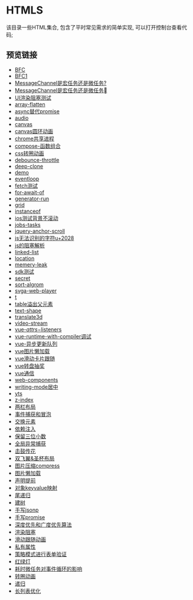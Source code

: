 # HTMLS
该目录一些HTML集合, 包含了平时常见需求的简单实现, 可以打开控制台查看代码;
## 预览链接
- [BFC](https://lorainwings.github.io/demos/code-segment/BFC.html)- [BFC1](https://lorainwings.github.io/demos/code-segment/BFC1.html)- [MessageChannel是宏任务还是微任务?](https://lorainwings.github.io/demos/code-segment/MessageChannel是宏任务还是微任务?.html)- [MessageChannel是宏任务还是微任务](https://lorainwings.github.io/demos/code-segment/MessageChannel是宏任务还是微任务.html)- [UI渲染阻塞测试](https://lorainwings.github.io/demos/code-segment/UI渲染阻塞测试.html)- [array-flatten](https://lorainwings.github.io/demos/code-segment/array-flatten.html)- [async替代promise](https://lorainwings.github.io/demos/code-segment/async替代promise.html)- [audio](https://lorainwings.github.io/demos/code-segment/audio.html)- [canvas](https://lorainwings.github.io/demos/code-segment/canvas.html)- [canvas圆环动画](https://lorainwings.github.io/demos/code-segment/canvas圆环动画.html)- [chrome共享进程](https://lorainwings.github.io/demos/code-segment/chrome共享进程.html)- [compose-函数组合](https://lorainwings.github.io/demos/code-segment/compose-函数组合.html)- [css转圈动画](https://lorainwings.github.io/demos/code-segment/css转圈动画.html)- [debounce-throttle](https://lorainwings.github.io/demos/code-segment/debounce-throttle.html)- [deep-clone](https://lorainwings.github.io/demos/code-segment/deep-clone.html)- [demo](https://lorainwings.github.io/demos/code-segment/demo.html)- [eventloop](https://lorainwings.github.io/demos/code-segment/eventloop.html)- [fetch测试](https://lorainwings.github.io/demos/code-segment/fetch测试.html)- [for-await-of](https://lorainwings.github.io/demos/code-segment/for-await-of.html)- [generator-run](https://lorainwings.github.io/demos/code-segment/generator-run.html)- [grid](https://lorainwings.github.io/demos/code-segment/grid.html)- [instanceof](https://lorainwings.github.io/demos/code-segment/instanceof.html)- [ios测试背景不滚动](https://lorainwings.github.io/demos/code-segment/ios测试背景不滚动.html)- [jobs-tasks](https://lorainwings.github.io/demos/code-segment/jobs-tasks.html)- [jquery-anchor-scroll](https://lorainwings.github.io/demos/code-segment/jquery-anchor-scroll.html)- [js无法识别的字符u+2028](https://lorainwings.github.io/demos/code-segment/js无法识别的字符u+2028.html)- [js的阻塞解析](https://lorainwings.github.io/demos/code-segment/js的阻塞解析.html)- [linked-list](https://lorainwings.github.io/demos/code-segment/linked-list.html)- [location](https://lorainwings.github.io/demos/code-segment/location.html)- [memery-leak](https://lorainwings.github.io/demos/code-segment/memery-leak.html)- [sdk测试](https://lorainwings.github.io/demos/code-segment/sdk测试.html)- [secret](https://lorainwings.github.io/demos/code-segment/secret.html)- [sort-algrom](https://lorainwings.github.io/demos/code-segment/sort-algrom.html)- [svga-web-player](https://lorainwings.github.io/demos/code-segment/svga-web-player.html)- [t](https://lorainwings.github.io/demos/code-segment/t.html)- [table溢出父元素](https://lorainwings.github.io/demos/code-segment/table溢出父元素.html)- [text-shape](https://lorainwings.github.io/demos/code-segment/text-shape.html)- [translate3d](https://lorainwings.github.io/demos/code-segment/translate3d.html)- [video-stream](https://lorainwings.github.io/demos/code-segment/video-stream.html)- [vue-$attrs-$listeners](https://lorainwings.github.io/demos/code-segment/vue-$attrs-$listeners.html)- [vue-runtime-with-compiler调试](https://lorainwings.github.io/demos/code-segment/vue-runtime-with-compiler调试.html)- [vue-异步更新队列](https://lorainwings.github.io/demos/code-segment/vue-异步更新队列.html)- [vue图片懒加载](https://lorainwings.github.io/demos/code-segment/vue图片懒加载.html)- [vue滑动卡片跟随](https://lorainwings.github.io/demos/code-segment/vue滑动卡片跟随.html)- [vue转盘抽奖](https://lorainwings.github.io/demos/code-segment/vue转盘抽奖.html)- [vue通信](https://lorainwings.github.io/demos/code-segment/vue通信.html)- [web-components](https://lorainwings.github.io/demos/code-segment/web-components.html)- [writing-mode居中](https://lorainwings.github.io/demos/code-segment/writing-mode居中.html)- [yts](https://lorainwings.github.io/demos/code-segment/yts.html)- [z-index](https://lorainwings.github.io/demos/code-segment/z-index.html)- [两栏布局](https://lorainwings.github.io/demos/code-segment/两栏布局.html)- [事件捕获和冒泡](https://lorainwings.github.io/demos/code-segment/事件捕获和冒泡.html)- [交换元素](https://lorainwings.github.io/demos/code-segment/交换元素.html)- [依赖注入](https://lorainwings.github.io/demos/code-segment/依赖注入.html)- [保留三位小数](https://lorainwings.github.io/demos/code-segment/保留三位小数.html)- [全局异常捕获](https://lorainwings.github.io/demos/code-segment/全局异常捕获.html)- [击鼓传花](https://lorainwings.github.io/demos/code-segment/击鼓传花.html)- [双飞翼&圣杯布局](https://lorainwings.github.io/demos/code-segment/双飞翼&圣杯布局.html)- [图片压缩compress](https://lorainwings.github.io/demos/code-segment/图片压缩compress.html)- [图片懒加载](https://lorainwings.github.io/demos/code-segment/图片懒加载.html)- [声明提前](https://lorainwings.github.io/demos/code-segment/声明提前.html)- [对象keyvalue映射](https://lorainwings.github.io/demos/code-segment/对象keyvalue映射.html)- [尾递归](https://lorainwings.github.io/demos/code-segment/尾递归.html)- [建树](https://lorainwings.github.io/demos/code-segment/建树.html)- [手写jsonp](https://lorainwings.github.io/demos/code-segment/手写jsonp.html)- [手写promise](https://lorainwings.github.io/demos/code-segment/手写promise.html)- [深度优先和广度优先算法](https://lorainwings.github.io/demos/code-segment/深度优先和广度优先算法.html)- [渲染阻塞](https://lorainwings.github.io/demos/code-segment/渲染阻塞.html)- [滑动跟随动画](https://lorainwings.github.io/demos/code-segment/滑动跟随动画.html)- [私有属性](https://lorainwings.github.io/demos/code-segment/私有属性.html)- [策略模式进行表单验证](https://lorainwings.github.io/demos/code-segment/策略模式进行表单验证.html)- [红绿灯](https://lorainwings.github.io/demos/code-segment/红绿灯.html)- [耗时微任务对事件循环的影响](https://lorainwings.github.io/demos/code-segment/耗时微任务对事件循环的影响.html)- [转圈动画](https://lorainwings.github.io/demos/code-segment/转圈动画.html)- [递归](https://lorainwings.github.io/demos/code-segment/递归.html)- [长列表优化](https://lorainwings.github.io/demos/code-segment/长列表优化.html)
